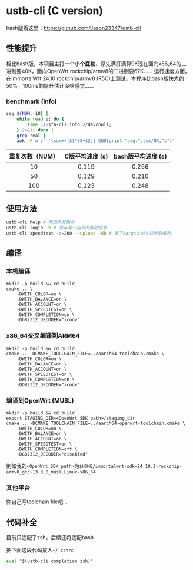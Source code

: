 # ustb-cli (C version)

bash版看这里：https://github.com/Jason23347/ustb-cli

## 性能提升

相比bash版，本项目主打一个小**个屁勒**，原先满打满算9K现在面向x86_64的二进制要40K，面向OpenWrt rockchip/armv8的二进制要67K……
运行速度方面，在ImmortalWrt 24.10 rockchip/armv8 (R5C)上测试，本程序比bash版快大约50%。100ms的提升估计没啥感觉……

### benchmark (info)
```bash
seq ${NUM:-10} |
	while read i; do {
		time ./ustb-cli info >/dev/null;
	} 2>&1; done |
	grep real |
	awk -F'm|s' '{sum+=($1*60+$2)} END{print "avg:",sum/NR,"s"}'
```

| 重复次数（NUM） | C版平均速度 (s) | bash版平均速度 (s) |
| :-------------: | :-------------: | :----------------: |
|       10        |      0.119      |       0.256        |
|       50        |      0.129      |       0.210        |
|       100       |      0.123      |       0.248        |

## 使用方法

```bash
ustb-cli help # 列出所有指令
ustb-cli login -h # 显示某一指令的帮助信息
ustb-cli speedtest -c=200 --upload -db # 基于cargs支持长短参数解析
```

## 编译

### 本机编译

```shell
mkdir -p build && cd build
cmake .. \
	-DWITH_COLOR=on \
	-DWITH_BALANCE=on \
	-DWITH_ACCOUNT=on \
	-DWITH_SPEEDTEST=on \
	-DWITH_COMPLETION=on \
	-DGB2312_DECODER="iconv"
```

### x86_64交叉编译到ARM64

```shell
mkdir -p build && cd build
cmake .. -DCMAKE_TOOLCHAIN_FILE=../aarch64-toolchain.cmake \
	-DWITH_COLOR=on \
	-DWITH_BALANCE=on \
	-DWITH_ACCOUNT=on \
	-DWITH_SPEEDTEST=on \
	-DWITH_COMPLETION=on \
	-DGB2312_DECODER="iconv"
```

### 编译到OpenWrt (MUSL)

```shell
mkdir -p build && cd build
export STAGING_DIR=<OpenWrt SDK path>/staging_dir
cmake .. -DCMAKE_TOOLCHAIN_FILE=../aarch64-openwrt-toolchain.cmake \
	-DWITH_COLOR=on \
	-DWITH_BALANCE=on \
	-DWITH_ACCOUNT=on \
	-DWITH_SPEEDTEST=on \
	-DWITH_COMPLETION=off \
	-DGB2312_DECODER="disabled"
```

例如我的`<OpenWrt SDK path>`为`$HOME/immortalwrt-sdk-24.10.2-rockchip-armv8_gcc-13.3.0_musl.Linux-x86_64`

### 其他平台

你自己写toolchain file吧...

## 代码补全

目前只适配了zsh，后续还将适配bash

把下面这段代码放入`~/.zshrc`

```zsh
eval "$(ustb-cli completion zsh)"
```

